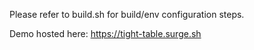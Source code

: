 Please refer to build.sh for build/env configuration steps.

Demo hosted here: https://tight-table.surge.sh